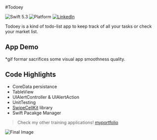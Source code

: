 #Todoey

![Swift 5.3](https://img.shields.io/badge/Swift-5.6-orange.svg?style=flat)
![Platform](https://img.shields.io/badge/plataform-iOS-white)
[![LinkedIn](https://img.shields.io/badge/LinkedIn-santiagorodriguezaffonso-blue)](https://www.linkedin.com/in/santiagorodriguezaffonso/)

Todoey is a kind of todo-list app to keep track of all your tasks or check your market list.

## App Demo
 *gif formar sacrifices some visual app smoothness quality.



## Code Highlights

- CoreData persistance
- TableView
- UIAlertController & UIAlertAction
- UnitTesting
- [SwipeCellKit](https://github.com/SwipeCellKit/SwipeCellKit) library
- Swift Pacakge Manager



>Check my other training applications! [myportfolio](https://temporal-ursinia-346.notion.site/App-Portfolio-ea7f8e9bdac84c2c81541781a1e92668)

![Final Image](https://user-images.githubusercontent.com/100100565/172270362-2ff7b9f2-9678-458d-ac36-f5e4f3f7a772.png)
